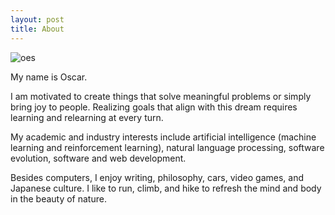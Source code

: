 ```yaml
---
layout: post
title: About
---
```


![oes](./images/about.jpg "Oscar Sandford")

My name is Oscar.

I am motivated to create things that solve meaningful problems or simply bring joy to people. Realizing goals that align with this dream requires learning and relearning at every turn.

My academic and industry interests include artificial intelligence (machine learning and reinforcement learning), natural language processing, software evolution, software and web development.

Besides computers, I enjoy writing, philosophy, cars, video games, and Japanese culture. I like to run, climb, and hike to refresh the mind and body in the beauty of nature.